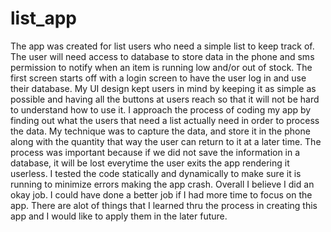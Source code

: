 # list_app
The app was created for list users who need a simple list to keep track of.  The user will need access to database to store data in the phone and sms permission to notify when an item is running low and/or out of stock.
The first screen starts off with a login screen to have the user log in and use their database.  My UI design kept users in mind by keeping it as simple as possible and having all the buttons at users reach so that it will not be hard to understand how to use it.
I approach the process of coding my app by finding out what the users that need a list actually need in order to process the data.  My technique was to capture the data, and store it in the phone along with the quantity that way the user can return to it at a later time.  The process was important because if we did not save the information in a database, it will be lost everytime the user exits the app rendering it userless.
I tested the code statically and dynamically to make sure it is running to minimize errors making the app crash.
Overall I believe I did an okay job.  I could have done a better job if I had more time to focus on the app.  There are alot of things that I learned thru the process in creating this app and I would like to apply them in the later future.
